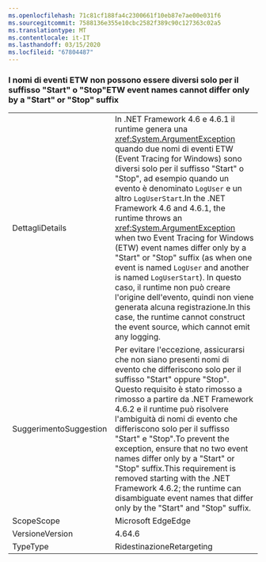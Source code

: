 ```yaml
---
ms.openlocfilehash: 71c81cf188fa4c2300661f10eb87e7ae00e031f6
ms.sourcegitcommit: 7588136e355e10cbc2582f389c90c127363c02a5
ms.translationtype: MT
ms.contentlocale: it-IT
ms.lasthandoff: 03/15/2020
ms.locfileid: "67804487"
---
```

### <a name="etw-event-names-cannot-differ-only-by-a-start-or-stop-suffix"></a><span data-ttu-id="6d079-101">I nomi di eventi ETW non possono essere diversi solo per il suffisso "Start" o "Stop"</span><span class="sxs-lookup"><span data-stu-id="6d079-101">ETW event names cannot differ only by a "Start" or "Stop" suffix</span></span>

|   |   |
|---|---|
|<span data-ttu-id="6d079-102">Dettagli</span><span class="sxs-lookup"><span data-stu-id="6d079-102">Details</span></span>|<span data-ttu-id="6d079-103">In .NET Framework 4.6 e 4.6.1 il runtime genera una <xref:System.ArgumentException> quando due nomi di eventi ETW (Event Tracing for Windows) sono diversi solo per il suffisso &quot;Start&quot; o &quot;Stop&quot;, ad esempio quando un evento è denominato <code>LogUser</code> e un altro <code>LogUserStart</code>.</span><span class="sxs-lookup"><span data-stu-id="6d079-103">In the .NET Framework 4.6 and 4.6.1, the runtime throws an <xref:System.ArgumentException> when two Event Tracing for Windows (ETW) event names differ only by a &quot;Start&quot; or &quot;Stop&quot; suffix (as when one event is named <code>LogUser</code> and another is named <code>LogUserStart</code>).</span></span> <span data-ttu-id="6d079-104">In questo caso, il runtime non può creare l'origine dell'evento, quindi non viene generata alcuna registrazione.</span><span class="sxs-lookup"><span data-stu-id="6d079-104">In this case, the runtime cannot construct the event source, which cannot emit any logging.</span></span>|
|<span data-ttu-id="6d079-105">Suggerimento</span><span class="sxs-lookup"><span data-stu-id="6d079-105">Suggestion</span></span>|<span data-ttu-id="6d079-106">Per evitare l'eccezione, assicurarsi che non siano presenti nomi di evento che differiscono solo per il suffisso &quot;Start&quot; oppure &quot;Stop&quot;. Questo requisito è stato rimosso a rimosso a partire da .NET Framework 4.6.2 e il runtime può risolvere l'ambiguità di nomi di evento che differiscono solo per il suffisso &quot;Start&quot; e &quot;Stop&quot;.</span><span class="sxs-lookup"><span data-stu-id="6d079-106">To prevent the exception, ensure that no two event names differ only by a &quot;Start&quot; or &quot;Stop&quot; suffix.This requirement is removed starting with the .NET Framework 4.6.2; the runtime can disambiguate event names that differ only by the &quot;Start&quot; and &quot;Stop&quot; suffix.</span></span>|
|<span data-ttu-id="6d079-107">Scope</span><span class="sxs-lookup"><span data-stu-id="6d079-107">Scope</span></span>|<span data-ttu-id="6d079-108">Microsoft Edge</span><span class="sxs-lookup"><span data-stu-id="6d079-108">Edge</span></span>|
|<span data-ttu-id="6d079-109">Versione</span><span class="sxs-lookup"><span data-stu-id="6d079-109">Version</span></span>|<span data-ttu-id="6d079-110">4.6</span><span class="sxs-lookup"><span data-stu-id="6d079-110">4.6</span></span>|
|<span data-ttu-id="6d079-111">Type</span><span class="sxs-lookup"><span data-stu-id="6d079-111">Type</span></span>|<span data-ttu-id="6d079-112">Ridestinazione</span><span class="sxs-lookup"><span data-stu-id="6d079-112">Retargeting</span></span>|
